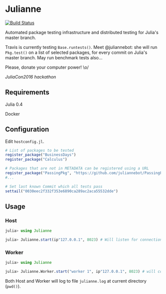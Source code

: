 
# Julianne

[![Build Status](https://travis-ci.org/felipenoris/Julianne.jl.svg?branch=master)](https://travis-ci.org/felipenoris/Julianne.jl)

Automated package testing infrastructure and distributed testing for Julia's master branch.

Travis is currently testing `Base.runtests()`. Meet @juliannebot: she will run `Pkg.test()` on a list of selected packages, for every commit on Julia's master branch. May run benchmark tests also...

Please, donate your computer power! \o/

*JuliaCon2016 hackathon*

## Requirements

Julia 0.4

Docker

## Configuration

Edit `hostconfig.jl`. 

```julia
# List of packages to be tested
register_package("BusinessDays")
register_package("Calculus")

# Packages that are not in METADATA can be registered using a URL
register_package("PassingPkg", "https://github.com/juliannebot/PassingPkg.jl.git")
#...

# Set last known Commit which all tests pass
settail("0030eec2f332f353e6890ca289ac2aca55532dde")
```
## Usage

### Host

```julia
julia> using Julianne

julia> Julianne.start(ip"127.0.0.1", 8023) # Will listen for connections on provided ip/port
```

### Worker

```julia
julia> using Julianne

julia> Julianne.Worker.start("worker 1", ip"127.0.0.1", 8023) # will connect to a Host
```

Both Host and Worker will log to file `julianne.log` at current directory (`pwd()`).
